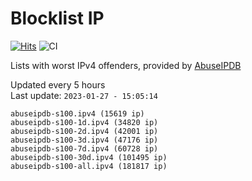# Blocklist IP

[![Hits](https://hits.seeyoufarm.com/api/count/incr/badge.svg?url=https%3A%2F%2Fgithub.com%2Fborestad%2Fblocklist-ip%2F&count_bg=%2379C83D&title_bg=%23555555&icon=&icon_color=%23E7E7E7&title=hits&edge_flat=false)](https://hits.seeyoufarm.com)  ![CI](https://img.shields.io/github/workflow/status/borestad/blocklist-ip/CI?style=flat-square)

Lists with worst IPv4 offenders, provided by [AbuseIPDB](https://www.abuseipdb.com/)

<!-- FOOTER-PLACEHOLDER -->
Updated every 5 hours<br>
Last update: `2023-01-27 - 15:05:14`
```
abuseipdb-s100.ipv4 (15619 ip)
abuseipdb-s100-1d.ipv4 (34820 ip)
abuseipdb-s100-2d.ipv4 (42001 ip)
abuseipdb-s100-3d.ipv4 (47176 ip)
abuseipdb-s100-7d.ipv4 (60728 ip)
abuseipdb-s100-30d.ipv4 (101495 ip)
abuseipdb-s100-all.ipv4 (181817 ip)
```
